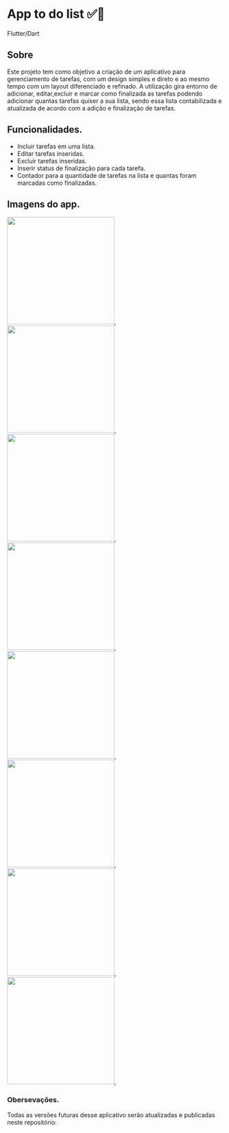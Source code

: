 # App to do list  ✅📖
 Flutter/Dart


## Sobre

Este projeto tem como objetivo a criação de um aplicativo para gerenciamento de tarefas, com um design simples e direto e ao mesmo tempo com um layout diferenciado e refinado. A utilização gira entorno de adicionar, editar,excluir e marcar como finalizada as tarefas podendo adicionar quantas tarefas quiser a sua lista, sendo essa lista contabilizada e atualizada de acordo com a adição e finalização de tarefas. 


## Funcionalidades.
- Incluir tarefas em uma lista.
- Editar tarefas inseridas.
- Excluir tarefas inseridas.
- Inserir status de finalização para cada tarefa.
- Contador para a quantidade de tarefas na lista e quantas foram marcadas como finalizadas.

## Imagens do app.

<img src="https://user-images.githubusercontent.com/69982713/147937342-267c3d00-b014-46dd-8c0d-700b90436eb8.png" width="250" />,
<img src="https://user-images.githubusercontent.com/69982713/147937737-781d4c8b-a929-45eb-bff7-dfee29f07f0b.png" width="250" />,
<img src="https://user-images.githubusercontent.com/69982713/147938955-326d8307-7e32-4676-9901-0cdbb78b86fd.png" width="250"/>,
<img src="https://user-images.githubusercontent.com/69982713/147939087-b7fec359-5e87-4b64-b0f1-ad561fdc22e3.png" width="250"/>,
<img src="https://user-images.githubusercontent.com/69982713/147939187-6f147d2e-f83f-477b-bbd6-360644a9c022.png" width="250"/>,
<img src="https://user-images.githubusercontent.com/69982713/147939248-8c812259-1d56-4cdc-a1dc-849cc3d7bcdf.png" width="250"/>,
<img src="https://user-images.githubusercontent.com/69982713/147939364-d5360276-b402-4427-bd56-1eb2ea5b6067.png" width="250"/>,
<img src="https://user-images.githubusercontent.com/69982713/147939558-fa8afeb8-e111-48ea-9292-f735bb8acd85.png" width="250"/>,
























### Obersevações.
Todas as versões futuras desse aplicativo serão atualizadas e publicadas neste repositório:


